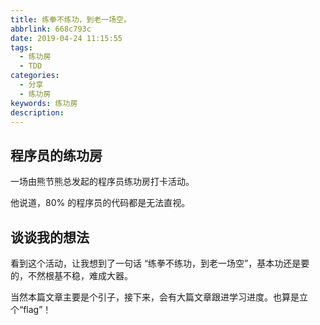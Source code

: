 ```yaml
---
title: 练拳不练功，到老一场空。
abbrlink: 668c793c
date: 2019-04-24 11:15:55
tags:
  - 练功房
  - TDD
categories:
  - 分享
  - 练功房
keywords: 练功房
description:
---
```


## 程序员的练功房

一场由熊节熊总发起的程序员练功房打卡活动。

他说道，80% 的程序员的代码都是无法直视。

## 谈谈我的想法

看到这个活动，让我想到了一句话 “练拳不练功，到老一场空”，基本功还是要的，不然根基不稳，难成大器。

当然本篇文章主要是个引子，接下来，会有大篇文章跟进学习进度。也算是立个“flag”！